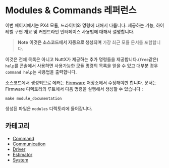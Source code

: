 
# Modules & Commands 레퍼런스
이번 페이지에서는 PX4 모듈, 드라이버와 명령에 대해서 다룹니다. 제공하는 기능, 하이레벨 구현 개요 및 커맨드라인 인터페이스 사용법에 대해서 설명합니다.

> **Note** **이것은 소스코드에서 자동으로 생성되며**
> 가장 최근 모듈 문서를 포함합니다.

이것은 전체 목록은 아니고 NuttX가 제공하는 추가 명령들을 제공합니다.(`free`같은) `help`를 콘솔에서 사용하면 사용가능한 모듈 명령의 목록을 얻을 수 있고 대부분 경우 `command help`는 사용법을 출력합니다.

소스코드에서 생성되므로 에러는 [Firmware](https://github.com/PX4/Firmware) 저장소에서 수정해야만 합니다. 문서는 Firmware 디렉토리의 루트에서 다음 명령을 실행해서 생성할 수 있습니다 :
```
make module_documentation
```
생성된 파일은 `modules` 디렉토리에 들어갑니다.

## 카테고리
- [Command](modules_command.md)
- [Communication](modules_communication.md)
- [Driver](modules_driver.md)
- [Estimator](modules_estimator.md)
- [System](modules_system.md)
